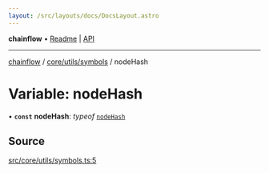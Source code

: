 ```yaml
---
layout: /src/layouts/docs/DocsLayout.astro
---
```


**chainflow** • [Readme](/docs/README) \| [API](/docs/modules)

***

[chainflow](/docs/README) / [core/utils/symbols](/docs/core/utils/symbols/README) / nodeHash

# Variable: nodeHash

• **`const`** **nodeHash**: *typeof* [`nodeHash`](/docs/core/utils/symbols/variables/nodeHash)

## Source

[src/core/utils/symbols.ts:5](https://github.com/edwinlzs/chainflow/blob/99ff659/src/core/utils/symbols.ts#L5)
